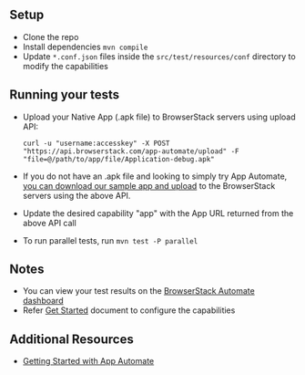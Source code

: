 ## Setup

* Clone the repo
* Install dependencies `mvn compile`
* Update `*.conf.json` files inside the `src/test/resources/conf` directory to modify the capabilities

## Running your tests

- Upload your Native App (.apk file) to BrowserStack servers using upload API:

  ```
  curl -u "username:accesskey" -X POST "https://api.browserstack.com/app-automate/upload" -F "file=@/path/to/app/file/Application-debug.apk"
  ```

- If you do not have an .apk file and looking to simply try App Automate, [you can download our sample app and upload](https://www.browserstack.com/app-automate/sample-apps/android/WikipediaSample.apk)
to the BrowserStack servers using the above API.
- Update the desired capability "app" with the App URL returned from the above API call
- To run parallel tests, run `mvn test -P parallel`

## Notes
* You can view your test results on the [BrowserStack Automate dashboard](https://www.browserstack.com/automate)
* Refer [Get Started](https://www.browserstack.com/app-automate/get-started#getting-started) document to configure the capabilities

## Additional Resources
* [Getting Started with App Automate](https://www.browserstack.com/app-automate/get-started)
